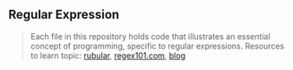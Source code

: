 ## Regular Expression
> Each file in this repository holds code that illustrates an essential concept of programming,
> specific to regular expressions. Resources to learn topic:
> [rubular](http://rubular.com/), [regex101.com](https://regex101.com/r/cO8lqs/2),
> [blog](https://medium.com/factory-mind/regex-tutorial-a-simple-cheatsheet-by-examples-649dc1c3f285)